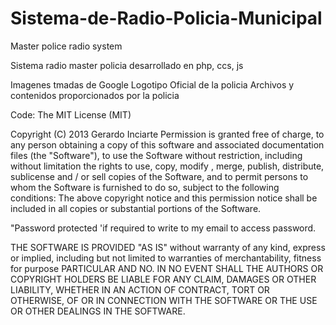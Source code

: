 # Sistema-de-Radio-Policia-Municipal
Master police radio system

Sistema radio master policia 
desarrollado en php, ccs, js

Imagenes tmadas de Google 
Logotipo Oficial de la policia
Archivos y contenidos proporcionados
por la policia 

Code: The MIT License (MIT)

Copyright (C) 2013 Gerardo Inciarte
Permission is granted free of charge, to any person obtaining a copy of this software 
and associated documentation files (the "Software"), to use the Software without 
restriction, including without limitation the rights to use, copy, modify , merge, 
publish, distribute, sublicense and / or sell copies of the Software, and to permit 
persons to whom the Software is furnished to do so, subject to the following conditions:
The above copyright notice and this permission notice shall be included in all copies 
or substantial portions of the Software.

"Password protected 'if required to write to my email to access password.

THE SOFTWARE IS PROVIDED "AS IS" without warranty of any kind, express or 
implied, including but not limited to warranties of merchantability, fitness 
for purpose PARTICULAR AND NO. IN NO EVENT SHALL THE AUTHORS OR COPYRIGHT 
HOLDERS BE LIABLE FOR ANY CLAIM, DAMAGES OR OTHER LIABILITY, WHETHER IN AN 
ACTION OF CONTRACT, TORT OR OTHERWISE, OF OR IN CONNECTION WITH THE SOFTWARE 
OR THE USE OR OTHER DEALINGS IN THE SOFTWARE.
